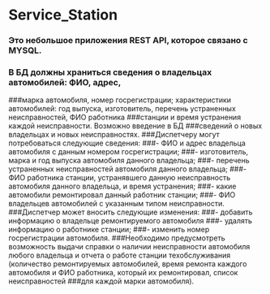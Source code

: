 # Service_Station

### Это небольшое приложения REST API, которое связано с MYSQL.
### В БД должны храниться сведения о владельцах автомобилей: ФИО, адрес,
###марка автомобиля, номер госрегистрации; характеристики автомобилей: год выпуска, изготовитель, перечень устраненных неисправностей, ФИО работника
###станции и время устранения каждой неисправности. Возможно введение в БД
###сведений о новых владельцах и новых неисправностях.
###Диспетчеру могут потребоваться следующие сведения:
###- ФИО и адрес владельца автомобиля с данным номером госрегистрации;
###- изготовитель, марка и год выпуска автомобиля данного владельца;
###- перечень устраненных неисправностей автомобиля данного владельца;
###- ФИО работника станции, устранявшего данную неисправность автомобиля данного владельца, и время устранения;
###- какие автомобили ремонтировал данный работник станции;
###- ФИО владельцев автомобилей с указанным типом неисправности.
###Диспетчер может вносить следующие изменения:
###- добавить информацию о владельце ремонтируемого автомобиля
###- удалять информацию о работнике станции;
###- изменить номер госрегистрации автомобиля.
###Необходимо предусмотреть возможность выдачи справки о наличии неисправности автомобиля любого владельца и отчета о работе станции техобслуживания (количество ремонтируемых автомобилей, время ремонта каждого автомобиля и ФИО работника, который их ремонтировал, список неисправностей
###для каждой марки автомобиля).
###
###
###
###
###
###
###
###
###
###
###
###
   
